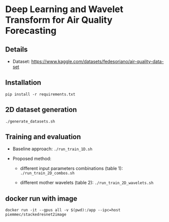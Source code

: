 # Deep Learning and Wavelet Transform for Air Quality Forecasting 

## Details

- Dataset: https://www.kaggle.com/datasets/fedesoriano/air-quality-data-set


## Installation
`pip install -r requirements.txt`


## 2D dataset generation

`./generate_datasets.sh`


## Training and evaluation

- Baseline approach: `./run_train_1D.sh`

- Proposed method:

    - different input parameters combinations (table 1): `./run_train_2D_combos.sh`

    - different mother wavelets (table 2): `./run_train_2D_wavelets.sh`


## docker run with image

`docker run -it --gpus all -v $(pwd):/app --ipc=host piemmec/stackedresnet2image`
